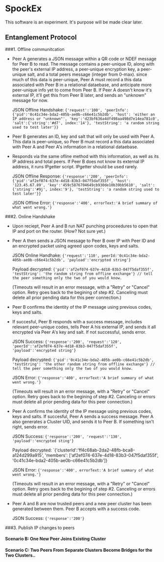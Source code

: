 # SpockEx

This software is an experiment. It's purpose will be made clear later.

## Entanglement Protocol

###1. Offline communitcation

* Peer A generates a JSON message within a QR code or NDEF message for Peer B to read. The message contains a peer-unique ID, along with the peer's external IP address, a peer-unique encryption key, a peer-unique salt, and a total peers message (integer from 0-max). since much of this data is peer-unique, Peer A must record a this data associated with Peer B in a relational dataebase, and anticipate more peer-unique info yet to come from Peer B. If Peer A doesn't know it's external IP, it'll get this from Peer B later, and sends an "unknown" message for now.

   JSON Offline Handshake: 
   `{'request':'100', 'peerInfo':{'pid':'0c41c34e-bda2-405b-ae0b-c66e41c5b2db', 'host': 'either an IP address or "unknown"', 'key':'d23bf636a4df498aa498d7e14ea781c0', 'salt':{'string':'#d7', index:'14'}, 'testString': 'a random string used to test later'}}`

* Peer B generates an ID, key and salt that will only be used with Peer A. This data is peer-unique, so Peer B must record a this data associated with Peer A and Peer A's information in a relational dataebase. 
* Responds via the same ofline method with this information, as well as its IP address and total peers. If Peer B does not know its external IP address, it runs IPgetter script. IPgetter should be used rarely.

   JSON Offline Response: 
   `{'response':'200', 'peerInfo':{'pid':'af2ef074-637e-4d18-83b3-047f5daf355f', 'host': '123.45.67.89', 'key':'459c5876704649cb930de10b39bb5610', 'salt':{'string':'#9j', index:'9'}, 'testString': 'a random string used to test later'}}`

   JSON Offline Error: 
   `{'response':'400', errorText:'A brief summary of what went wrong.'}`

###2. Online Handshake

* Upon reciept, Peer A and B run NAT punching proceedures to open that IP and port on the router. (How? Not sure yet.)
* Peer A then sends a JSON message to Peer B over IP with Peer ID and an encrypted packet using agreed upon codes, keys and salts.

   JSON Online Handhake: 
   `{'request':'110', peerId:'0c41c34e-bda2-405b-ae0b-c66e41c5b2db', 'payload':'encrypted string'}`
   
   Payload decrypted:
   `{'pid':'af2ef074-637e-4d18-83b3-047f5daf355f', 'testString': 'the random string from offline exchange'} // tell the peer something only the two of you would know.`
   
   (Timeouts will result in an error message, with a "Retry" or "Cancel" option. Retry goes back to the begining of step #2. Canceling must delete all prior pending data for this peer connection.)

* Peer B confirms the identity of the IP message using previous codes, keys and salts.
* If succesful, Peer B responds with a success message, includes relevant peer-unique codes, tells Peer A his external IP, and sends it all encrypted via Peer A's key and salt. If not successful, sends error.

   JSON Success: 
   `{'response':'200', 'request':'120', 'peerId':'af2ef074-637e-4d18-83b3-047f5daf355f', 'payload':'encrypted string'}`
   
   Payload decrypted:
   `{'pid':'0c41c34e-bda2-405b-ae0b-c66e41c5b2db', 'testString': 'the other random string from offline exchange'} // tell the peer something only the two of you would know.`

   JSON Error: 
   `{'response':'400', errorText:'A brief summary of what went wrong.'}`
   
   (Timeouts will result in an error message, with a "Retry" or "Cancel" option. Retry goes back to the begining of step #2. Canceling or errors must delete all prior pending data for this peer connection.)

* Peer A confirms the identity of the IP message using previous codes, keys and salts. If succesful, Peer A sends a success message. Peer A also generates a Cluster UID, and sends it to Peer B. If something isn't right, sends error.

   JSON Success: 
   `{'response':'200', 'request':'130', 'payload':'encrypted sting'}`
   
   Payload decrypted:
   `{'clusterId':'ff4c68ab-2da2-48fb-bca8-a124d299a915', 'members': ['af2ef074-637e-4d18-83b3-047f5daf355f', '0c41c34e-bda2-405b-ae0b-c66e41c5b2db']}

   JSON Error: 
   `{'response':'400', errorText:'A brief summary of what went wrong.'}`
   
   (Timeouts will result in an error message, with a "Retry" or "Cancel" option. Retry goes back to the begining of step #2. Canceling or errors must delete all prior pending data for this peer connection.)

* Peer A and B are now trusted peers and a new peer cluster has been generated between them. Peer B accepts with a success code.

   JSON Success: 
   `{'response':'200'}`

###3. Publish IP changes to peers

#### Scenario B: One New Peer Joins Existing Cluster

#### Scenario C: Two Peers From Separate Clusters Become Bridges for the Two Clusters..
